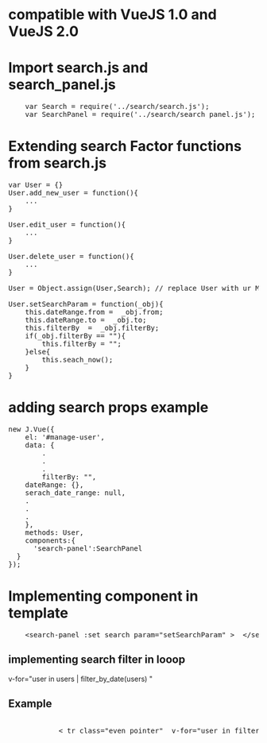 # compatible with VueJS 1.0 and VueJS 2.0

# Import search.js and search_panel.js
<pre>
	var Search = require('../search/search.js');
 	var SearchPanel = require('../search/search_panel.js');
</pre>

# Extending search Factor functions from search.js
<pre>
var User = {}
User.add_new_user = function(){
	...
}

User.edit_user = function(){
	...
}

User.delete_user = function(){
	...
}

User = Object.assign(User,Search); // replace User with ur Module name

User.setSearchParam = function(_obj){
    this.dateRange.from =  _obj.from;
    this.dateRange.to =  _obj.to;
    this.filterBy  =  _obj.filterBy;
    if(_obj.filterBy == ""){
        this.filterBy = "";
    }else{
        this.seach_now();
    }
}
</pre>

# adding search props example
<pre>
new J.Vue({
	el: '#manage-user',
	data: {
		.
		.
		.
		filterBy: "",
    dateRange: {},
    serach_date_range: null,
    .
    .
    .
	},
	methods: User,
    components:{
      'search-panel':SearchPanel
  }
});
</pre>

# Implementing component in template
<pre>
	&#60;search-panel :set_search_param="setSearchParam" &#62;  &#60;/search-panel&#62;
</pre>
## implementing search filter in looop 
v-for="user in users | filter_by_date(users) "

## Example
<pre>

			&#60; tr class="even pointer"  v-for="user in filter_by_date(users) " &#62;
				
</pre>
